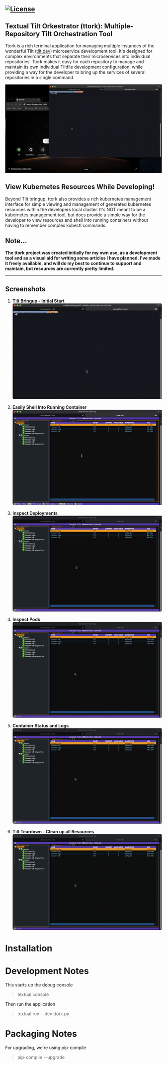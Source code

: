 [![License](https://img.shields.io/badge/License-GPLv3-blue.svg)](http://todogetlink)
---


## Textual Tilt Orkestrator (ttork): Multiple-Repository Tilt Orchestration Tool

Ttork is a rich terminal application for managing multiple instances of the
wonderful Tilt ([tilt.dev](https://tilt.dev)) microservice development tool.
It's designed for complex environments that separate their microservices into
individual repositories. Ttork makes it easy for each repository to manage
and maintain its own individual Tiltfile development configuration, while
providing a way for the developer to bring up the services of several
repositories in a single command.

<img src="assets/tilt-over-1.gif"/>

## View Kubernetes Resources While Developing!

Beyond Tilt bringup, ttork also provides a rich kubernetes management interface
for simple viewing and management of generated kubernetes resources within
the developers local cluster. It's NOT meant to be a kubernetes management
tool, but does provide a simple way for the developer to view resources and
shell into running containers without having to remember complex kubectl
commands.


## Note...

**The ttork project was created initially for my own use, as a development tool
and as a visual aid for writing some articles I have planned. I've made it
freely available, and will do my best to continue to support and maintain,
but resources are currently pretty limited.**

---


## Screenshots

1. **Tilt Bringup - Initial Start**
    <img src="assets/tilt-bringup.gif"/>

2. **Easily Shell Into Running Container**
    <img src="assets/shell-into-container.gif"/>

3. **Inspect Deployments**
    <img src="assets/inspect-deployments.gif"/>

4. **Inspect Pods**
    <img src="assets/inspect-pods.gif"/>

5. **Container Status and Logs**
    <img src="assets/inspect-containers.gif"/>

6. **Tilt Teardown - Clean up all Resources**
    <img src="assets/tilt-teardown.gif"/>


# Installation

# Development Notes
This starts up the debug console
> textual console

Then run the application
> textual run --dev ttork.py

# Packaging Notes
For upgrading, we're using pip-compile
> pip-compile --upgrade
